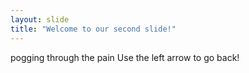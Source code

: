 ```yaml
---
layout: slide
title: "Welcome to our second slide!"
---
```

pogging through the pain
Use the left arrow to go back!
